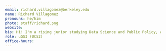 ```yaml
---
email: richard.villagomez@berkeley.edu
name: Richard Villagomez
pronouns: he/him
photo: staff/richard.png
website:
bio: Hi! I'm a rising junior studying Data Science and Public Policy, and I'm a big fan of iced mochas, Mario Kart, and Data 8.
role: uGSI (UCS2)
office-hours:
---
```

